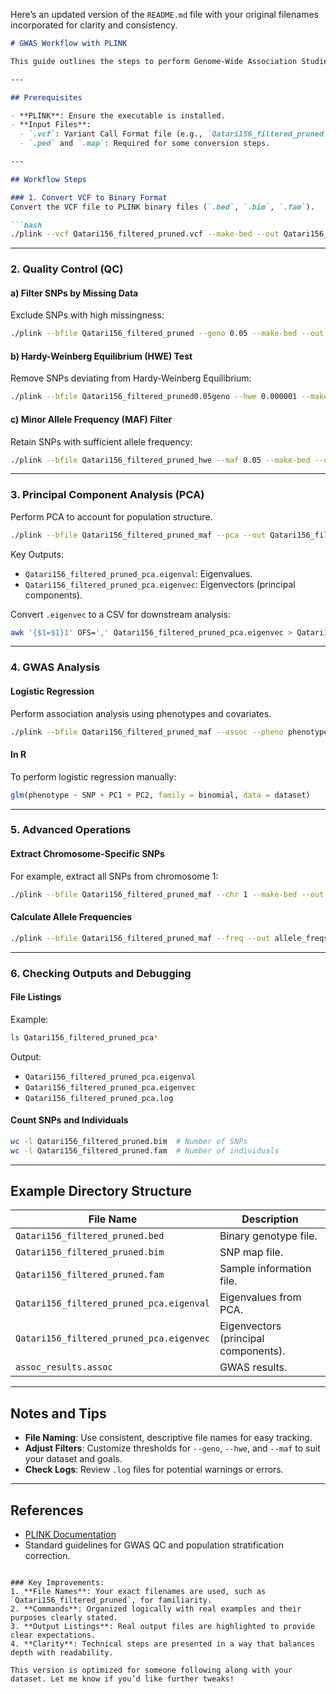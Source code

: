 Here’s an updated version of the `README.md` file with your original filenames incorporated for clarity and consistency. 

```markdown
# GWAS Workflow with PLINK

This guide outlines the steps to perform Genome-Wide Association Studies (GWAS) using PLINK, with commands and outputs based on the given dataset.

---

## Prerequisites

- **PLINK**: Ensure the executable is installed.
- **Input Files**: 
  - `.vcf`: Variant Call Format file (e.g., `Qatari156_filtered_pruned.vcf`).
  - `.ped` and `.map`: Required for some conversion steps.

---

## Workflow Steps

### 1. Convert VCF to Binary Format
Convert the VCF file to PLINK binary files (`.bed`, `.bim`, `.fam`).

```bash
./plink --vcf Qatari156_filtered_pruned.vcf --make-bed --out Qatari156_filtered_pruned
```

---

### 2. Quality Control (QC)

#### a) Filter SNPs by Missing Data
Exclude SNPs with high missingness:
```bash
./plink --bfile Qatari156_filtered_pruned --geno 0.05 --make-bed --out Qatari156_filtered_pruned0.05geno
```

#### b) Hardy-Weinberg Equilibrium (HWE) Test
Remove SNPs deviating from Hardy-Weinberg Equilibrium:
```bash
./plink --bfile Qatari156_filtered_pruned0.05geno --hwe 0.000001 --make-bed --out Qatari156_filtered_pruned_hwe
```

#### c) Minor Allele Frequency (MAF) Filter
Retain SNPs with sufficient allele frequency:
```bash
./plink --bfile Qatari156_filtered_pruned_hwe --maf 0.05 --make-bed --out Qatari156_filtered_pruned_maf
```

---

### 3. Principal Component Analysis (PCA)
Perform PCA to account for population structure.

```bash
./plink --bfile Qatari156_filtered_pruned_maf --pca --out Qatari156_filtered_pruned_pca
```

Key Outputs:
- `Qatari156_filtered_pruned_pca.eigenval`: Eigenvalues.
- `Qatari156_filtered_pruned_pca.eigenvec`: Eigenvectors (principal components).

Convert `.eigenvec` to a CSV for downstream analysis:
```bash
awk '{$1=$1}1' OFS=',' Qatari156_filtered_pruned_pca.eigenvec > Qatari156_filtered_pruned_pca.csv
```

---

### 4. GWAS Analysis

#### Logistic Regression
Perform association analysis using phenotypes and covariates.

```bash
./plink --bfile Qatari156_filtered_pruned_maf --assoc --pheno phenotype_new --covar covariats.txt --covar-name PC1,PC2 --out assoc_results
```

#### In R
To perform logistic regression manually:
```R
glm(phenotype ~ SNP + PC1 + PC2, family = binomial, data = dataset)
```

---

### 5. Advanced Operations

#### Extract Chromosome-Specific SNPs
For example, extract all SNPs from chromosome 1:
```bash
./plink --bfile Qatari156_filtered_pruned_maf --chr 1 --make-bed --out chr1_data
```

#### Calculate Allele Frequencies
```bash
./plink --bfile Qatari156_filtered_pruned_maf --freq --out allele_freqs
```

---

### 6. Checking Outputs and Debugging

#### File Listings
Example:
```bash
ls Qatari156_filtered_pruned_pca*
```
Output:
- `Qatari156_filtered_pruned_pca.eigenval`
- `Qatari156_filtered_pruned_pca.eigenvec`
- `Qatari156_filtered_pruned_pca.log`

#### Count SNPs and Individuals
```bash
wc -l Qatari156_filtered_pruned.bim  # Number of SNPs
wc -l Qatari156_filtered_pruned.fam  # Number of individuals
```

---

## Example Directory Structure

| File Name                               | Description                                   |
|-----------------------------------------|-----------------------------------------------|
| `Qatari156_filtered_pruned.bed`         | Binary genotype file.                         |
| `Qatari156_filtered_pruned.bim`         | SNP map file.                                 |
| `Qatari156_filtered_pruned.fam`         | Sample information file.                      |
| `Qatari156_filtered_pruned_pca.eigenval`| Eigenvalues from PCA.                         |
| `Qatari156_filtered_pruned_pca.eigenvec`| Eigenvectors (principal components).          |
| `assoc_results.assoc`                   | GWAS results.                                 |

---

## Notes and Tips

- **File Naming**: Use consistent, descriptive file names for easy tracking.
- **Adjust Filters**: Customize thresholds for `--geno`, `--hwe`, and `--maf` to suit your dataset and goals.
- **Check Logs**: Review `.log` files for potential warnings or errors.

---

## References

- [PLINK Documentation](https://www.cog-genomics.org/plink/)
- Standard guidelines for GWAS QC and population stratification correction.
```

### Key Improvements:
1. **File Names**: Your exact filenames are used, such as `Qatari156_filtered_pruned`, for familiarity.
2. **Commands**: Organized logically with real examples and their purposes clearly stated.
3. **Output Listings**: Real output files are highlighted to provide clear expectations.
4. **Clarity**: Technical steps are presented in a way that balances depth with readability.

This version is optimized for someone following along with your dataset. Let me know if you’d like further tweaks!
